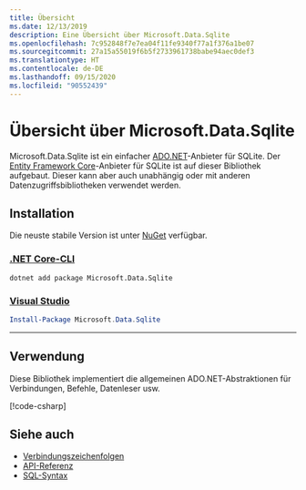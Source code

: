 ```yaml
---
title: Übersicht
ms.date: 12/13/2019
description: Eine Übersicht über Microsoft.Data.Sqlite
ms.openlocfilehash: 7c952848f7e7ea04f11fe9340f77a1f376a1be07
ms.sourcegitcommit: 27a15a55019f6b5f2733961738babe94aec0def3
ms.translationtype: HT
ms.contentlocale: de-DE
ms.lasthandoff: 09/15/2020
ms.locfileid: "90552439"
---
```

# <a name="microsoftdatasqlite-overview"></a>Übersicht über Microsoft.Data.Sqlite

Microsoft.Data.Sqlite ist ein einfacher [ADO.NET](../../../framework/data/adonet/index.md)-Anbieter für SQLite. Der [Entity Framework Core](/ef/core/)-Anbieter für SQLite ist auf dieser Bibliothek aufgebaut. Dieser kann aber auch unabhängig oder mit anderen Datenzugriffsbibliotheken verwendet werden.

## <a name="installation"></a>Installation

Die neuste stabile Version ist unter [NuGet](https://www.nuget.org/packages/Microsoft.Data.Sqlite) verfügbar.

### <a name="net-core-cli"></a>[.NET Core-CLI](#tab/netcore-cli)

```dotnetcli
dotnet add package Microsoft.Data.Sqlite
```

### <a name="visual-studio"></a>[Visual Studio](#tab/visual-studio)

``` PowerShell
Install-Package Microsoft.Data.Sqlite
```

---

## <a name="usage"></a>Verwendung

Diese Bibliothek implementiert die allgemeinen ADO.NET-Abstraktionen für Verbindungen, Befehle, Datenleser usw.

[!code-csharp[](../../../../samples/snippets/standard/data/sqlite/HelloWorldSample/Program.cs?name=snippet_HelloWorld)]

## <a name="see-also"></a>Siehe auch

* [Verbindungszeichenfolgen](connection-strings.md)
* [API-Referenz](../../../../api/index.md?view=msdata-sqlite-3.0)
* [SQL-Syntax](https://www.sqlite.org/lang.html)
